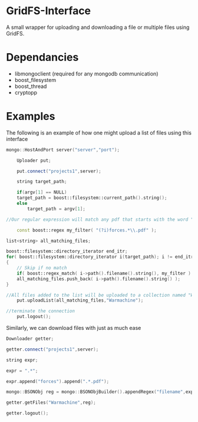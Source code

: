 GridFS-Interface
================

A small wrapper for uploading and downloading a file or multiple files using GridFS.

Dependancies
============

+ libmongoclient (required for any mongodb communication)
+ boost_filesystem
+ boost_thread
+ cryptopp

Examples
========
The following is an example of how one might upload a list of files using this interface
```c++
mongo::HostAndPort server("server","port");

    Uploader put;

    put.connect("projects1",server);

    string target_path;

    if(argv[1] == NULL)
    target_path = boost::filesystem::current_path().string();
    else
        target_path = argv[1];

//Our regular expression will match any pdf that starts with the word "forces"

    const boost::regex my_filter( "(?i)forces.*\\.pdf" );

list<string> all_matching_files;

boost::filesystem::directory_iterator end_itr;
for( boost::filesystem::directory_iterator i(target_path); i != end_itr; ++i )
{
    // Skip if no match
    if( boost::regex_match( i->path().filename().string(), my_filter ) )
    all_matching_files.push_back( i->path().filename().string() );
}

//All files added to the list will be uploaded to a collection named "Warmachine"
    put.uploadList(all_matching_files,"Warmachine");

//terminate the connection
    put.logout();
```
Similarly, we can download files with just as much ease

```c++
Downloader getter;

getter.connect("projects1",server);

string expr;

expr = ".*";

expr.append("forces").append(".*.pdf");

mongo::BSONObj reg = mongo::BSONObjBuilder().appendRegex("filename",expr,"i").obj();

getter.getFiles("Warmachine",reg);

getter.logout();
```
